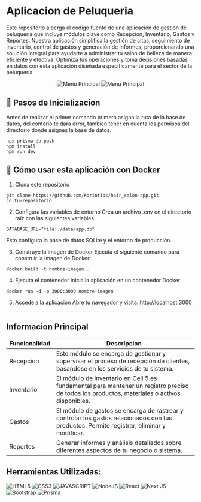 # Aplicacion de Peluqueria
Este repositorio alberga el código fuente de una aplicación de gestión de peluquería que incluye módulos clave como Recepción, Inventario, Gastos y Reportes. Nuestra aplicación simplifica la gestión de citas, seguimiento de inventario, control de gastos y generación de informes, proporcionando una solución integral para ayudarte a administrar tu salón de belleza de manera eficiente y efectiva. Optimiza tus operaciones y toma decisiones basadas en datos con esta aplicación diseñada específicamente para el sector de la peluquería.
<p align="center">
  <img src="videos/main.gif" alt="Menu Principal">
  <img src="videos/modals.gif" alt="Menu Principal">
</p>

## 🚀 Pasos de Inicializacion
Antes de realizar el primer comando primero asigna la ruta de la base de datos, del contario te dara error, tambien tener en cuenta los permisos del directorio donde asignes la base de datos.
```
npx prisma db push
npm install
npm run dev
```

## 🐋 Cómo usar esta aplicación con Docker
1. Clona este repositorio
```
git clone https://github.com/Korintios/hair_salon-app.git
cd tu-repositorio
```
2. Configura las variables de entorno
Crea un archivo .env en el directorio raíz con las siguientes variables:
```
DATABASE_URL="file:./data/app.db"
```
Esto configura la base de datos SQLite y el entorno de producción.

3. Construye la imagen de Docker
Ejecuta el siguiente comando para construir la imagen de Docker:
```
docker build -t nombre-imagen .
```

4. Ejecuta el contenedor
Inicia la aplicación en un contenedor Docker:
```
docker run -d -p 3000:3000 nombre-imagen
```

5. Accede a la aplicación
Abre tu navegador y visita: http://localhost:3000

<hr/>

## Informacion Principal
| Funcionalidad | Descripcion |
|----------|----------|
| Recepcion    | Este módulo se encarga de gestionar y supervisar el proceso de recepción de clientes, basandose en los servicios de tu sistema.   |
| Inventario    | El módulo de inventario en Cell 5 es fundamental para mantener un registro preciso de todos los productos, materiales o activos disponibles.   |
| Gastos    | El módulo de gastos se encarga de rastrear y controlar los gastos relacionados con tus productos. Permite registrar, eliminar y modificar.   |
| Reportes    | Generar informes y análisis detallados sobre diferentes aspectos de tu negocio o sistema. |

## Herramientas Utilizadas:
![HTML5](https://img.shields.io/badge/HTML5-E34F26?style=for-the-badge&logo=html5&logoColor=white)
![CSS3](https://img.shields.io/badge/CSS3-1572B6?style=for-the-badge&logo=css3&logoColor=white)
![JAVASCRIPT](https://img.shields.io/badge/JavaScript-323330?style=for-the-badge&logo=javascript&logoColor=F7DF1E)
![NodeJS](https://img.shields.io/badge/Node.js-43853D?style=for-the-badge&logo=node.js&logoColor=white)
![React](https://img.shields.io/badge/react-%2320232a.svg?style=for-the-badge&logo=react&logoColor=%2361DAFB)
![Next JS](https://img.shields.io/badge/Next-black?style=for-the-badge&logo=next.js&logoColor=white)
![Bootstrap](https://img.shields.io/badge/bootstrap-%238511FA.svg?style=for-the-badge&logo=bootstrap&logoColor=white)
![Prisma](https://img.shields.io/badge/Prisma-3982CE?style=for-the-badge&logo=Prisma&logoColor=white)
